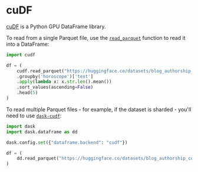 # cuDF

[cuDF](https://docs.rapids.ai/api/cudf/stable/) is a Python GPU DataFrame library.

To read from a single Parquet file, use the [`read_parquet`](https://docs.rapids.ai/api/cudf/stable/user_guide/api_docs/api/cudf.read_parquet/) function to read it into a DataFrame:

```py
import cudf

df = (
    cudf.read_parquet("https://huggingface.co/datasets/blog_authorship_corpus/resolve/refs%2Fconvert%2Fparquet/blog_authorship_corpus/train/0000.parquet")
    .groupby('horoscope')['text']
    .apply(lambda x: x.str.len().mean())
    .sort_values(ascending=False)
    .head(5)
)
```

To read multiple Parquet files - for example, if the dataset is sharded - you'll need to use [`dask-cudf`](https://docs.rapids.ai/api/dask-cudf/stable/):

```py
import dask
import dask.dataframe as dd

dask.config.set({"dataframe.backend": "cudf"})

df = (
    dd.read_parquet("https://huggingface.co/datasets/blog_authorship_corpus/resolve/refs%2Fconvert%2Fparquet/blog_authorship_corpus/train/*.parquet")
)
```